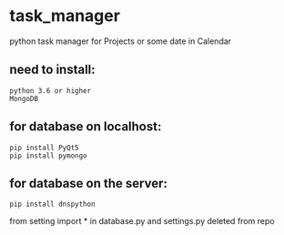 # task_manager
python task manager for Projects or some date in Calendar

## need to install:
    python 3.6 or higher
    MongoDB

## for database on localhost:
    pip install PyQt5
    pip install pymongo

## for database on the server:
    pip install dnspython

from setting import * in database.py
and settings.py deleted from repo

